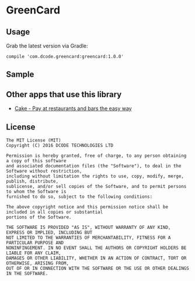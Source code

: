 GreenCard
=======

Usage
--------

   Grab the latest version via Gradle:

    compile 'com.dcode.greencard:greencard:1.0.0'

Sample
--------

Other apps that use this library
--------
* [Cake - Pay at restaurants and bars the easy way][1]

License
--------
    The MIT License (MIT)
    Copyright (C) 2016 DCODE TECHNOLOGIES LTD

    Permission is hereby granted, free of charge, to any person obtaining a copy of this software
    and associated documentation files (the "Software"), to deal in the Software without restriction,
    including without limitation the rights to use, copy, modify, merge, publish, distribute,
    sublicense, and/or sell copies of the Software, and to permit persons to whom the Software is
    furnished to do so, subject to the following conditions:

    The above copyright notice and this permission notice shall be included in all copies or substantial
    portions of the Software.

    THE SOFTWARE IS PROVIDED "AS IS", WITHOUT WARRANTY OF ANY KIND, EXPRESS OR IMPLIED, INCLUDING BUT
    NOT LIMITED TO THE WARRANTIES OF MERCHANTABILITY, FITNESS FOR A PARTICULAR PURPOSE AND
    NONINFINGEMENT. IN NO EVENT SHALL THE AUTHORS OR COPYRIGHT HOLDERS BE LIABLE FOR ANY CLAIM,
    DAMAGES OR OTHER LIABILITY, WHETHER IN AN ACTION OF CONTRACT, TORT OR OTHERWISE, ARISING FROM,
    OUT OF OR IN CONNECTION WITH THE SOFTWARE OR THE USE OR OTHER DEALINGS IN THE SOFTWARE.

[1]: https://play.google.com/store/apps/details?id=com.cakeapp